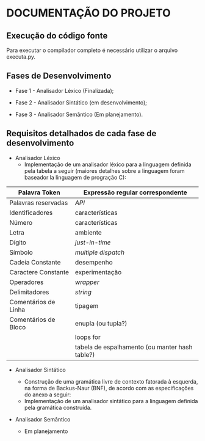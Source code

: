 DOCUMENTAÇÃO DO PROJETO
=======================

Execução do código fonte
------------------------

Para executar o compilador completo é necessário utilizar o arquivo executa.py.

Fases de Desenvolvimento
------------------------

* Fase 1 - Analisador Léxico (Finalizada);

* Fase 2 - Analisador Sintático (em desenvolvimento);

* Fase 3 - Analisador Semântico (Em planejamento).

Requisitos detalhados de cada fase de desenvolvimento
-----------------------------------------------------

* Analisador Léxico
  * Implementação de um analisador léxico para a linguagem definida pela tabela a seguir (maiores detalhes sobre a linguagem foram baseador la linguagem de progração C):
  
| Palavra Token                        | Expressão regular correspondente     |
|--------------------------------------|--------------------------------------|
| Palavras reservadas                                  | *API*                                |
| Identificadores                             | características                      |
| Número                           | características                      |
| Letra                          | ambiente                             |
| Dígito                         | *just-in-time*                       |
| Símbolo                    | *multiple dispatch*                  |
| Cadeia Constante                          | desempenho                           |
| Caractere Constante                          | experimentação                       |
| Operadores                              | *wrapper*                            |
| Delimitadores                               | *string*                             |
| Comentários de Linha                               | tipagem                              |
| Comentários de Bloco                                | enupla (ou tupla?)                   |
|                             | loops for                            |
|                            | tabela de espalhamento (ou manter hash table?)  |  

* Analisador Sintático
  * Construção de uma gramática livre de contexto fatorada à esquerda, na forma de Backus-Naur (BNF), de acordo com as especificações do anexo a seguir:
  * Implementação de um analisador sintático para a linguagem definida pela gramática construída.

* Analisador Semântico

  * Em planejamento 
